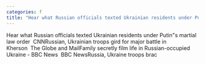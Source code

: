 ```yaml
---
categories: f
title: "Hear what Russian officials texted Ukrainian residents under Putins martial law order  CNN"
---
```

Hear what Russian officials texted Ukrainian residents under Putin"s martial law order&nbsp;&nbsp;CNNRussian, Ukrainian troops gird for major battle in Kherson&nbsp;&nbsp;The Globe and MailFamily secretly film life in Russian-occupied Ukraine - BBC News&nbsp;&nbsp;BBC NewsRussia, Ukraine troops brac